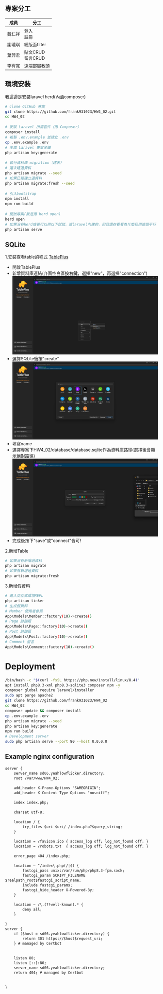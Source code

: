 ## 專案分工
| 成員 | 分工 |
|--------|--------|
| 魏仁祥  | 登入<br>註冊  |
| 謝曉琪  | 總版面filter  |
| 葉羿君  | 貼文CRUD<br>留言CRUD  |
| 李宥寬  | 遠端部屬教頭 |

## 環境安裝
我這邊是安裝laravel herd(內涵composer)
```bash
# clone GitHub 專案
git clone https://github.com/frank931023/HW4_02.git
cd HW4_02

# 安裝 Laravel 所需套件（用 Composer）
composer install
# 複製 .env.example 並建立 .env
cp .env.example .env
# 生成 Laravel 專案金鑰
php artisan key:generate

# 執行資料庫 migration（建表）
# 還未建過資料
php artisan migrate --seed
# 如果已經建立過資料
php artisan migrate:fresh --seed

# 引入bootstrap
npm install
npm run build

# 開啟專案(我是用 herd open)
herd open
# 如果沒有herd或著可以用以下試試，這laravel內建的，但我還在看看為什麼我用這個不行 >> 使用以下這指令需要將使用php版本中的php.ini的variables_order = "EGPCS" 改為 variables_order = "GPCS"
php artisan serve
```

## SQLite
1.安裝查看table的程式 [TablePlus](https://tableplus.com/)
- 開啟TablePlus
- 新增資料庫連結(介面空白區按右鍵，選擇"new"，再選擇"connection")
![新增資料庫連結(介面空白區按右鍵，選擇"new"，再選擇"connection")](./README-Image/TablePlus01.png)
- 選擇SQLite後按"create"
![選擇SQLite後按"create"](./README-Image/TablePlus02.png)
- 填寫name
- 選擇專案下HW4_02/database/database.sqlite作為資料庫路徑(選擇後會顯示絕對路徑)
![選擇專案下HW4_02/database/database.sqlite作為資料庫路徑](./README-Image/TablePlus03.png)
- 完成後按下"save"或"connect"皆可!

2.新增Table
```bash
# 如果沒有新增過資料
php artisan migrate
# 如果有新增過資料
php artisan migrate:fresh
```
3.新增假資料
```bash
# 進入交互式環境REPL
php artisan tinker
# 生成假資料
# Member 使用者會員
App\Models\Member::factory(10)->create()
# Page 討論版
App\Models\Page::factory(10)->create()
# Post 討論區
App\Models\Post::factory(10)->create()
# Comment 留言
App\Models\Comment::factory(10)->create()
```

# Deployment
```bash
/bin/bash -c "$(curl -fsSL https://php.new/install/linux/8.4)"
apt install php8.3-xml php8.3-sqlite3 composer npm -y
composer global require laravel/installer
sudo apt purge apache2
git clone https://github.com/frank931023/HW4_02
cd HW4_02
composer update && composer install
cp .env.example .env
php artisan migrate --seed
php artisan key:generate
npm run build
# Development server
sudo php artisan serve --port 80 --host 0.0.0.0

```

## Example nginx configuration
```
server {
    server_name sd06.yeahlowflicker.directory;
    root /var/www/HW4_02;

    add_header X-Frame-Options "SAMEORIGIN";
    add_header X-Content-Type-Options "nosniff";

    index index.php;

    charset utf-8;

    location / {
        try_files $uri $uri/ /index.php?$query_string;
    }

    location = /favicon.ico { access_log off; log_not_found off; }
    location = /robots.txt  { access_log off; log_not_found off; }

    error_page 404 /index.php;

    location ~ ^/index\.php(/|$) {
        fastcgi_pass unix:/var/run/php/php8.3-fpm.sock;
        fastcgi_param SCRIPT_FILENAME $realpath_root$fastcgi_script_name;
        include fastcgi_params;
        fastcgi_hide_header X-Powered-By;
    }

    location ~ /\.(?!well-known).* {
        deny all;
    }

}
server {
    if ($host = sd06.yeahlowflicker.directory) {
        return 301 https://$host$request_uri;
    } # managed by Certbot


    listen 80;
    listen [::]:80;
    server_name sd06.yeahlowflicker.directory;
    return 404; # managed by Certbot


}
```
